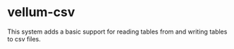 # vellum-csv

This system adds a basic support for reading tables from and writing tables to csv files.
